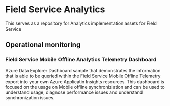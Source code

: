 # Field Service Analytics
This serves as a repository for Analytics implementation assets for Field Service

## Operational monitoring
### Field Service Mobile Offline Analytics Telemetry Dashboard
Azure Data Explorer Dashboard sample that demonstrates the information that is able to be queried within the Field Service Mobile Offline Telemetry export into your own Azure Applicatin Insights resources. This dashboard is focused on the usage on Mobile offline synchroniziation and can be used to understand usage, diagnose performance issues and understand synchronization issues.

